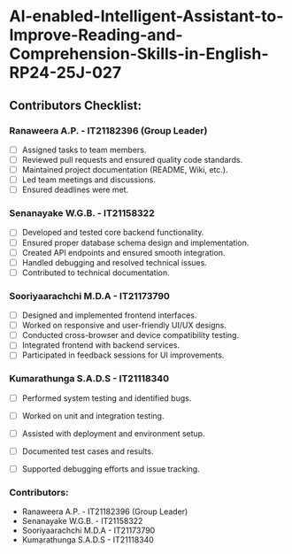 # AI-enabled-Intelligent-Assistant-to-Improve-Reading-and-Comprehension-Skills-in-English-RP24-25J-027

## Contributors Checklist:

### **Ranaweera A.P. - IT21182396 (Group Leader)**  
- [ ] Assigned tasks to team members.  
- [ ] Reviewed pull requests and ensured quality code standards.  
- [ ] Maintained project documentation (README, Wiki, etc.).  
- [ ] Led team meetings and discussions.  
- [ ] Ensured deadlines were met.

### **Senanayake W.G.B. - IT21158322**  
- [ ] Developed and tested core backend functionality.  
- [ ] Ensured proper database schema design and implementation.  
- [ ] Created API endpoints and ensured smooth integration.  
- [ ] Handled debugging and resolved technical issues.  
- [ ] Contributed to technical documentation.

### **Sooriyaarachchi M.D.A - IT21173790**  
- [ ] Designed and implemented frontend interfaces.  
- [ ] Worked on responsive and user-friendly UI/UX designs.  
- [ ] Conducted cross-browser and device compatibility testing.  
- [ ] Integrated frontend with backend services.  
- [ ] Participated in feedback sessions for UI improvements.

### **Kumarathunga S.A.D.S - IT21118340**  
- [ ] Performed system testing and identified bugs.  
- [ ] Worked on unit and integration testing.  
- [ ] Assisted with deployment and environment setup.  
- [ ] Documented test cases and results.  
- [ ] Supported debugging efforts and issue tracking.



<h3>Contributors:</h3>

- Ranaweera A.P. - IT21182396 (Group Leader)
- Senanayake W.G.B. - IT21158322
- Sooriyaarachchi M.D.A - IT21173790
- Kumarathunga S.A.D.S - IT21118340
